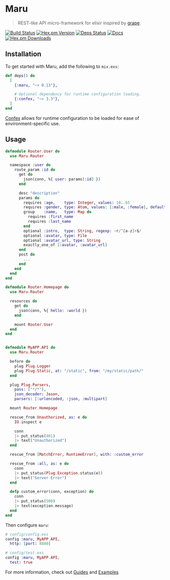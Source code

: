 # Maru

> REST-like API micro-framework for elixir inspired by [grape](https://github.com/ruby-grape/grape).

[![Build Status](https://img.shields.io/travis/elixir-maru/maru.svg?style=flat-square)](https://travis-ci.org/elixir-maru/maru)
[![Hex.pm Version](https://img.shields.io/hexpm/v/maru.svg?style=flat-square)](https://hex.pm/packages/maru)
[![Deps Status](https://beta.hexfaktor.org/badge/all/github/elixir-maru/maru.svg?branch=master&style=flat-square)](https://beta.hexfaktor.org/github/elixir-maru/maru)
[![Docs](https://inch-ci.org/github/elixir-maru/maru.svg?branch=master&style=flat-square)](https://inch-ci.org/github/elixir-maru/maru)
[![Hex.pm Downloads](https://img.shields.io/hexpm/dt/maru.svg?style=flat-square)](https://hex.pm/packages/maru)

## Installation

To get started with Maru, add the following to `mix.exs`:

```elixir
def deps() do
  [
    {:maru, "~> 0.13"},

    # Optional dependency for runtime configuration loading.
    {:confex, "~> 3.3"},
  ]
end
```

[Confex][] allows for runtime configuration to be loaded for ease of environment-specific use.

## Usage

```elixir
defmodule Router.User do
  use Maru.Router

  namespace :user do
    route_param :id do
      get do
        json(conn, %{ user: params[:id] })
      end

      desc "description"
      params do
        requires :age,    type: Integer, values: 18..65
        requires :gender, type: Atom, values: [:male, :female], default: :female
        group    :name,   type: Map do
          requires :first_name
          requires :last_name
        end
        optional :intro,  type: String, regexp: ~r/^[a-z]+$/
        optional :avatar, type: File
        optional :avatar_url, type: String
        exactly_one_of [:avatar, :avatar_url]
      end
      post do
        ...
      end
    end
  end
end

defmodule Router.Homepage do
  use Maru.Router

  resources do
    get do
      json(conn, %{ hello: :world })
    end

    mount Router.User
  end
end


defmodule MyAPP.API do
  use Maru.Router

  before do
    plug Plug.Logger
    plug Plug.Static, at: "/static", from: "/my/static/path/"
  end

  plug Plug.Parsers,
    pass: ["*/*"],
    json_decoder: Jason,
    parsers: [:urlencoded, :json, :multipart]

  mount Router.Homepage

  rescue_from Unauthorized, as: e do
    IO.inspect e

    conn
    |> put_status(401)
    |> text("Unauthorized")
  end

  rescue_from [MatchError, RuntimeError], with: :custom_error

  rescue_from :all, as: e do
    conn
    |> put_status(Plug.Exception.status(e))
    |> text("Server Error")
  end

  defp custom_error(conn, exception) do
    conn
    |> put_status(500)
    |> text(exception.message)
  end
end
```

Then configure `maru`:

```elixir
# config/config.exs
config :maru, MyAPP.API,
  http: [port: 8880]

# config/test.exs
config :maru, MyAPP.API,
  test: true
```

For more information, check out  [Guides](https://maru.readme.io) and [Examples](https://github.com/elixir-maru/maru_examples)


[confex]: https://hex.pm/packages/confex
